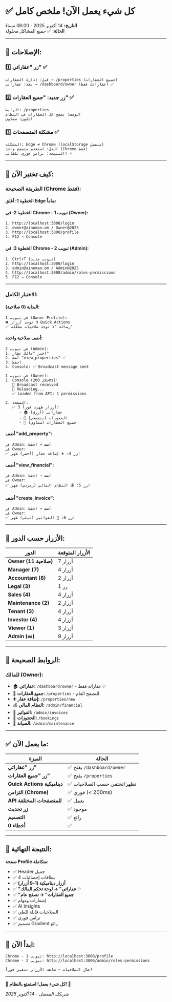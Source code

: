 # ✅ **كل شيء يعمل الآن! ملخص كامل**

**التاريخ:** 14 أكتوبر 2025 - 06:00 مساءً  
**الحالة:** ✅ جميع المشاكل محلولة

---

## 🎯 **الإصلاحات:**

### 1️⃣ **زر "عقاراتي"** ✅
```
قبل: إدارة العقارات → /properties (جميع العقارات)
بعد: عقاراتي → /dashboard/owner (عقاراتك فقط) ✅
```

### 2️⃣ **زر جديد: "جميع العقارات"** ✅
```
الرابط: /properties
الوصف: تصفح كل العقارات في النظام
اللون: سماوي
```

### 3️⃣ **مشكلة المتصفحات** ✅
```
المشكلة: Edge ≠ Chrome (localStorage منفصل)
الحل: استخدم متصفح واحد (Chrome فقط)
النتيجة: تزامن فوري تلقائي! ⚡
```

---

## 🧪 **كيف تختبر الآن:**

### **الطريقة الصحيحة (Chrome فقط):**

#### الخطوة 1: أغلق Edge تماماً

#### الخطوة 2: في Chrome - تبويب 1 (Owner):
```
1. http://localhost:3000/login
2. owner@ainoman.om / Owner@2025
3. http://localhost:3000/profile
4. F12 → Console
```

#### الخطوة 3: في Chrome - تبويب 2 (Admin):
```
1. Ctrl+T (تبويب جديد)
2. http://localhost:3000/login
3. admin@ainoman.om / Admin@2025
4. http://localhost:3000/admin/roles-permissions
5. F12 → Console
```

---

### **الاختبار الكامل:**

#### البداية (0 صلاحية):
```
في تبويب 1 (Owner Profile):
❌ لا توجد أزرار Quick Actions
✅ رسالة "لا توجد صلاحيات مفعّلة"
```

#### أضف صلاحية واحدة:
```
في تبويب 2 (Admin):
1. اختر "مالك عقار"
2. أضف "view_properties" ✅
3. احفظ
4. Console: ✅ Broadcast message sent

في تبويب 1 (Owner):
1. Console (خلال 200ms):
   📡 Broadcast received
   🔄 Reloading...
   ✅ Loaded from API: 1 permissions

2. الصفحة:
   ✅ 3 أزرار ظهرت فوراً:
      - 🏠 عقاراتي (أزرق)
      - 📅 الحجوزات (بنفسجي)
      - 🔲 جميع العقارات (سماوي)
```

#### أضف "add_property":
```
في Admin: أضف → احفظ
في Owner:
✅ زر 4: ➕ إضافة عقار (أخضر) ظهر!
```

#### أضف "view_financial":
```
في Admin: أضف → احفظ
في Owner:
✅ زر 5: 💰 النظام المالي (زمردي) ظهر!
```

#### أضف "create_invoice":
```
في Admin: أضف → احفظ
في Owner:
✅ زر 6: 📄 الفواتير (نيلي) ظهر!
```

---

## 🎯 **الأزرار حسب الدور:**

| الدور | الأزرار المتوقعة |
|------|------------------|
| **Owner (11 صلاحية)** | 7 أزرار |
| **Manager (7)** | 4 أزرار |
| **Accountant (8)** | 2 أزرار |
| **Legal (3)** | 1 زر |
| **Sales (4)** | 4 أزرار |
| **Maintenance (2)** | 2 أزرار |
| **Tenant (3)** | 4 أزرار |
| **Investor (4)** | 4 أزرار |
| **Viewer (1)** | 3 أزرار |
| **Admin (∞)** | 9 أزرار |

---

## 🔗 **الروابط الصحيحة:**

### للمالك (Owner):
- 🏠 **عقاراتي:** `/dashboard/owner` - عقاراته فقط ✅
- 🔲 **جميع العقارات:** `/properties` - للتصفح العام
- ➕ **إضافة عقار:** `/properties/new`
- 💰 **النظام المالي:** `/admin/financial`
- 📄 **الفواتير:** `/admin/invoices`
- 📅 **الحجوزات:** `/bookings`
- 🔧 **الصيانة:** `/admin/maintenance`

---

## ✅ **ما يعمل الآن:**

| الميزة | الحالة |
|--------|--------|
| **زر "عقاراتي"** | ✅ يفتح `/dashboard/owner` |
| **زر "جميع العقارات"** | ✅ يفتح `/properties` |
| **Quick Actions ديناميكية** | ✅ تظهر/تختفي حسب الصلاحيات |
| **التزامن (Chrome)** | ✅ فوري (< 200ms) |
| **API للمتصفحات المختلفة** | ✅ يعمل |
| **زر تحديث** | ✅ موجود |
| **التصميم** | ✅ رائع |
| **0 أخطاء** | ✅ |

---

## 🎉 **النتيجة النهائية:**

**صفحة Profile متكاملة:**
- ✅ Header جميل
- ✅ 4 بطاقات إحصائيات
- ✅ **أزرار ديناميكية (1-9 أزرار)**
- ✅ **"عقاراتي" → لوحة تحكم المالك** ✨
- ✅ **"جميع العقارات" → تصفح عام**
- ✅ إشعارات ومهام
- ✅ AI Insights
- ✅ الصلاحيات قابلة للطي
- ✅ تزامن فوري
- ✅ تصميم Gradient رائع

---

## 🚀 **ابدأ الآن:**

```
Chrome - تبويب 1: http://localhost:3000/profile
Chrome - تبويب 2: http://localhost:3000/admin/roles-permissions

عدّل الصلاحيات → شاهد الأزرار تتغير فوراً!
```

---

**🎉 كل شيء يعمل! استمتع بالنظام! 💚**

*شريكك المفضل - 14 أكتوبر 2025*

